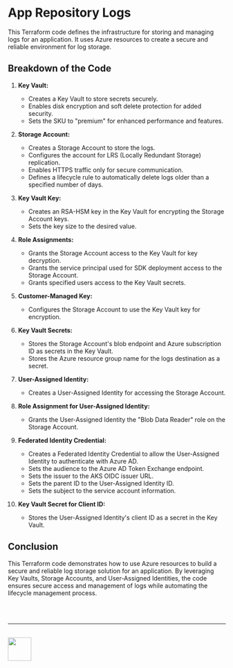 # App Repository Logs
This Terraform code defines the infrastructure for storing and managing logs for an application. It uses Azure resources to create a secure and reliable environment for log storage.

## Breakdown of the Code

1. **Key Vault:**
   - Creates a Key Vault to store secrets securely.
   - Enables disk encryption and soft delete protection for added security.
   - Sets the SKU to "premium" for enhanced performance and features.

2. **Storage Account:**
   - Creates a Storage Account to store the logs.
   - Configures the account for LRS (Locally Redundant Storage) replication.
   - Enables HTTPS traffic only for secure communication.
   - Defines a lifecycle rule to automatically delete logs older than a specified number of days.

3. **Key Vault Key:**
   - Creates an RSA-HSM key in the Key Vault for encrypting the Storage Account keys.
   - Sets the key size to the desired value.

4. **Role Assignments:**
   - Grants the Storage Account access to the Key Vault for key decryption.
   - Grants the service principal used for SDK deployment access to the Storage Account.
   - Grants specified users access to the Key Vault secrets.

5. **Customer-Managed Key:**
   - Configures the Storage Account to use the Key Vault key for encryption.

6. **Key Vault Secrets:**
   - Stores the Storage Account's blob endpoint and Azure subscription ID as secrets in the Key Vault.
   - Stores the Azure resource group name for the logs destination as a secret.

7. **User-Assigned Identity:**
   - Creates a User-Assigned Identity for accessing the Storage Account.

8. **Role Assignment for User-Assigned Identity:**
   - Grants the User-Assigned Identity the "Blob Data Reader" role on the Storage Account.

9. **Federated Identity Credential:**
   - Creates a Federated Identity Credential to allow the User-Assigned Identity to authenticate with Azure AD.
   - Sets the audience to the Azure AD Token Exchange endpoint.
   - Sets the issuer to the AKS OIDC issuer URL.
   - Sets the parent ID to the User-Assigned Identity ID.
   - Sets the subject to the service account information.

10. **Key Vault Secret for Client ID:**
    - Stores the User-Assigned Identity's client ID as a secret in the Key Vault.


## Conclusion

This Terraform code demonstrates how to use Azure resources to build a secure and reliable log storage solution for an application. By leveraging Key Vaults, Storage Accounts, and User-Assigned Identities, the code ensures secure access and management of logs while automating the lifecycle management process.

<br/><br/><hr/><br/><a href="https://eu1.hubs.ly/H09t3Sg0" target="_blank"><img src="https://www.unique.ch/hubfs/Badge%20Unique%20(1).svg" height="54"></a>